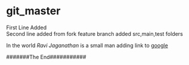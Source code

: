 # git_master
First Line Added <br />
Second line added from fork feature branch
added src,main,test folders

In the world *Ravi Jaganathan* is a small man
adding link to [google](www.google.co.uk)







#######The End###########

